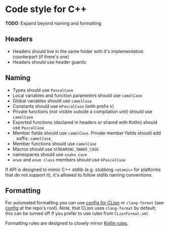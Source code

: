 # Code style for C++

**TODO**: Expand beyond naming and formatting

## Headers

* Headers should live in the same folder with it's implementation counterpart (if there's one)
* Headers should use header guards

## Naming

* Types should use `PascalCase`
* Local variables and function parameters should use `camelCase`
* Global variables should use `camelCase`
* Constants should use `kPascalCase` (with prefix `k`)
* Private functions (not visible outside a compilation unit) should use `camelCase`
* Exported functions (declared in headers or shared with Kotlin) should use `PascalCase`
* Member fields should use `camelCase`. Private member fields should add `_` suffix: `camelCase_`
* Member functions should use `camelCase`
* Macros should use `SCREAMING_SNAKE_CASE`
* namespaces should use `snake_case`
* `enum` and `enum class` members should use `kPascalCase`

If API is designed to mimic C++ stdlib (e.g. stubbing `<atomic>` for platforms that do not support it), it's allowed
to follow stdlib naming conventions.

## Formatting

For automated formatting you can use [config for CLion](codestyle/cpp/CLionFormat.xml) or `clang-format` (see [config](.clang-format) at the repo's root). Note, that CLion uses `clang-format` by default; this can be turned off if you prefer to use rules from `CLionFormat.xml`.

Formatting rules are designed to closely mirror [Kotlin rules](https://kotlinlang.org/docs/reference/coding-conventions.html).
